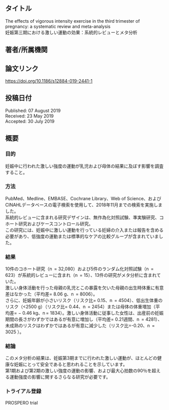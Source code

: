 ## タイトル
The effects of vigorous intensity exercise in the third trimester of pregnancy: a systematic review and meta-analysis  
妊娠第三期における激しい運動の効果：系統的レビューとメタ分析

## 著者/所属機関

## 論文リンク
https://doi.org/10.1186/s12884-019-2441-1

## 投稿日付
Published: 07 August 2019  
Received: 23 May 2019  
Accepted: 30 July 2019

## 概要
### 目的
妊娠中に行われた激しい強度の運動が乳児および母体の結果に及ぼす影響を調査すること。

### 方法
PubMed、Medline、EMBASE、Cochrane Library、Web of Science、およびCINAHLデータベースの電子検索を使用して、2018年11月までの検索を実施しました。  
系統的レビューに含まれる研究デザインは、無作為化対照試験、準実験研究、コホート研究およびケースコントロール研究。  
この研究には、妊娠中に激しい運動を行っている妊婦の介入または報告を含める必要があり、低強度の運動または標準的なケアの比較グループが含まれていました。

### 結果
10件のコホート研究（n  = 32,080）および5件のランダム化対照試験（n  = 623）が系統的レビューに含まれ（n  = 15）、13件の研究がメタ分析に含まれていた。  
激しい身体活動を行った母親の乳児とこの暴露を欠いた母親の出生時体重に有意差はなかった（平均差= 8.06 g、n  = 8006）。  
さらに、妊娠年齢が小さいリスク（リスク比= 0.15、n  = 4504）、低出生体重のリスク（<2500 g）（リスク比= 0.44、n  = 2454）または母体の体重増加（平均差= − 0.46 kg、n = 1834）。激しい身体活動に従事した女性は、出産前の妊娠期間の長さがわずかではあるが有意に増加し（平均差= 0.21週間、n  = 4281）、未成熟のリスクはわずかではあるが有意に減少した（リスク比=-0.20、n  = 3025 ）。

### 結論
このメタ分析の結果は、妊娠第3期までに行われた激しい運動が、ほとんどの健康な妊娠にとって安全であると思われることを示しています。  
第1期および第2期の激しい強度の運動の影響、および最大心拍数の90％を超える運動強度の影響に関するさらなる研究が必要です。

### トライアル登録
PROSPERO trial
